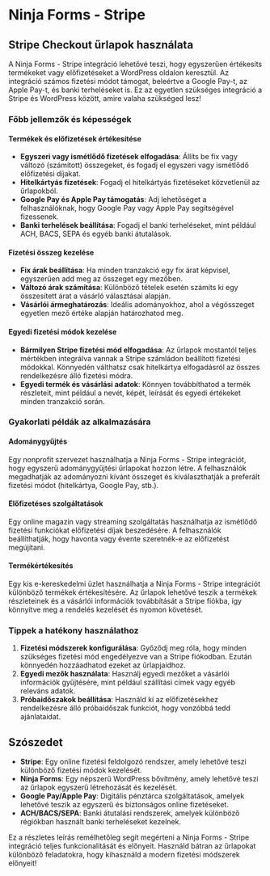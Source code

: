 # Ninja Forms - Stripe

## Stripe Checkout űrlapok használata

A Ninja Forms - Stripe integráció lehetővé teszi, hogy egyszerűen értékesíts termékeket vagy előfizetéseket a WordPress oldalon keresztül. Az integráció számos fizetési módot támogat, beleértve a Google Pay-t, az Apple Pay-t, és banki terheléseket is. Ez az egyetlen szükséges integráció a Stripe és WordPress között, amire valaha szükséged lesz!

### Főbb jellemzők és képességek

#### Termékek és előfizetések értékesítése

- **Egyszeri vagy ismétlődő fizetések elfogadása**: Állíts be fix vagy változó (számított) összegeket, és fogadj el egyszeri vagy ismétlődő előfizetési díjakat.
- **Hitelkártyás fizetések**: Fogadj el hitelkártyás fizetéseket közvetlenül az űrlapokból.
- **Google Pay és Apple Pay támogatás**: Adj lehetőséget a felhasználóknak, hogy Google Pay vagy Apple Pay segítségével fizessenek.
- **Banki terhelések beállítása**: Fogadj el banki terheléseket, mint például ACH, BACS, SEPA és egyéb banki átutalások.

#### Fizetési összeg kezelése

- **Fix árak beállítása**: Ha minden tranzakció egy fix árat képvisel, egyszerűen add meg az összeget egy mezőben.
- **Változó árak számítása**: Különböző tételek esetén számíts ki egy összesített árat a vásárló választásai alapján.
- **Vásárlói ármeghatározás**: Ideális adományokhoz, ahol a végösszeget egyetlen mező értéke alapján határozhatod meg.

#### Egyedi fizetési módok kezelése

- **Bármilyen Stripe fizetési mód elfogadása**: Az űrlapok mostantól teljes mértékben integrálva vannak a Stripe számládon beállított fizetési módokkal. Könnyedén válthatsz csak hitelkártya elfogadásról az összes rendelkezésre álló fizetési módra.
- **Egyedi termék és vásárlási adatok**: Könnyen továbbíthatod a termék részleteit, mint például a nevét, képét, leírását és egyedi értékeket minden tranzakció során.

### Gyakorlati példák az alkalmazására

#### Adománygyűjtés

Egy nonprofit szervezet használhatja a Ninja Forms - Stripe integrációt, hogy egyszerű adománygyűjtési űrlapokat hozzon létre. A felhasználók megadhatják az adományozni kívánt összeget és kiválaszthatják a preferált fizetési módot (hitelkártya, Google Pay, stb.).

#### Előfizetéses szolgáltatások

Egy online magazin vagy streaming szolgáltatás használhatja az ismétlődő fizetési funkciókat előfizetési díjak beszedésére. A felhasználók beállíthatják, hogy havonta vagy évente szeretnék-e az előfizetést megújítani.

#### Termékértékesítés

Egy kis e-kereskedelmi üzlet használhatja a Ninja Forms - Stripe integrációt különböző termékek értékesítésére. Az űrlapok lehetővé teszik a termékek részleteinek és a vásárlói információk továbbítását a Stripe fiókba, így könnyítve meg a rendelés kezelését és nyomon követését.

### Tippek a hatékony használathoz

1. **Fizetési módszerek konfigurálása**: Győződj meg róla, hogy minden szükséges fizetési mód engedélyezve van a Stripe fiókodban. Ezután könnyedén hozzáadhatod ezeket az űrlapjaidhoz.
2. **Egyedi mezők használata**: Használj egyedi mezőket a vásárlói információk gyűjtésére, mint például szállítási címek vagy egyéb releváns adatok.
3. **Próbaidőszakok beállítása**: Használd ki az előfizetésekhez rendelkezésre álló próbaidőszak funkciót, hogy vonzóbbá tedd ajánlataidat.

## Szószedet

- **Stripe**: Egy online fizetési feldolgozó rendszer, amely lehetővé teszi különböző fizetési módok kezelését.
- **Ninja Forms**: Egy népszerű WordPress bővítmény, amely lehetővé teszi az űrlapok egyszerű létrehozását és kezelését.
- **Google Pay/Apple Pay**: Digitális pénztárca szolgáltatások, amelyek lehetővé teszik az egyszerű és biztonságos online fizetéseket.
- **ACH/BACS/SEPA**: Banki átutalási rendszerek, amelyek különböző régiókban használt banki terheléseket kezelnek.

Ez a részletes leírás remélhetőleg segít megérteni a Ninja Forms - Stripe integráció teljes funkcionalitását és előnyeit. Használd bátran az űrlapokat különböző feladatokra, hogy kihasználd a modern fizetési módszerek előnyeit!